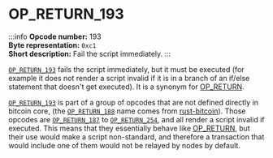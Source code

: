 # OP_RETURN_193
:::info
**Opcode number:** 193  
**Byte representation:** `0xc1`  
**Short description:** Fail the script immediately.
:::

[`OP_RETURN_193`](./OP_RETURN_193.md) fails the script immediately, but it must be executed (for example it does not render a script invalid if it is in a branch of an if/else statement that doesn't get executed). It is a synonym for [OP_RETURN](./OP_RETURN.md).

[`OP_RETURN_193`](./OP_RETURN_193.md) is part of a group of opcodes that are not defined directly in bitcoin core, (the [`OP_RETURN_188`](./OP_RETURN_188.md) name comes from [rust-bitcoin](https://docs.rs/bitcoin/latest/src/bitcoin/blockdata/opcodes.rs.html)). Those opcodes are [`OP_RETURN_187`](./OP_RETURN_187.md) to [`OP_RETURN_254`](./OP_RETURN_254.md), and all render a script invalid if executed. This means that they essentially behave like [OP_RETURN](./OP_RETURN.md), but their use would make a script non-standard, and therefore a transaction that would include one of them would not be relayed by nodes by default.
